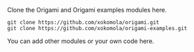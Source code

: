 Clone the Origami and Origami examples modules here.

    git clone https://github.com/xokomola/origami.git
    git clone https://github.com/xokomola/origami-examples.git

You can add other modules or your own code here.


